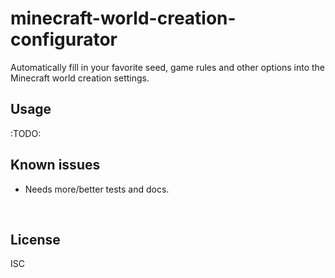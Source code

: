 ﻿
<!--#echo json="package.json" key="name" underline="=" -->
minecraft-world-creation-configurator
=====================================
<!--/#echo -->

<!--#echo json="package.json" key="description" -->
Automatically fill in your favorite seed, game rules and other options into
the Minecraft world creation settings.
<!--/#echo -->



Usage
-----

:TODO:



<!--#toc stop="scan" -->



Known issues
------------

* Needs more/better tests and docs.




&nbsp;


License
-------
<!--#echo json="package.json" key=".license" -->
ISC
<!--/#echo -->
